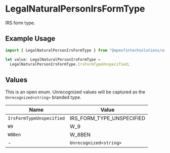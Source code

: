 # LegalNaturalPersonIrsFormType

IRS form type.

## Example Usage

```typescript
import { LegalNaturalPersonIrsFormType } from "@apexfintechsolutions/ascend-sdk/models/components";

let value: LegalNaturalPersonIrsFormType =
  LegalNaturalPersonIrsFormType.IrsFormTypeUnspecified;
```

## Values

This is an open enum. Unrecognized values will be captured as the `Unrecognized<string>` branded type.

| Name                      | Value                     |
| ------------------------- | ------------------------- |
| `IrsFormTypeUnspecified`  | IRS_FORM_TYPE_UNSPECIFIED |
| `W9`                      | W_9                       |
| `W8Ben`                   | W_8BEN                    |
| -                         | `Unrecognized<string>`    |